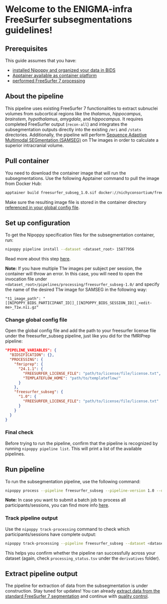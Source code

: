 # Welcome to the ENIGMA-infra FreeSurfer subsegmentations guidelines!

## Prerequisites

This guide assumes that you have:

- [installed Nipoppy and organized your data in BIDS](./setting_up_nipoppy.md)
- [Apptainer available as container platform](../open_science_tools/container_platforms.md)
- [performed FreeSurfer 7 processing](./freesurfer7.md)

## About the pipeline
This pipeline uses existing FreeSurfer 7 functionalities to extract subnuclei volumes from subcortical regions like the *thalamus*, *hippocampus*, *brainstem*, *hypothalamus*, *amygdala*, and *hippocampus*. It requires completed FreeSurfer output (`recon-all`) and integrates the subsegmentation outputs directly into the existing `/mri` and `/stats` directories. Additionally, the pipeline will perform [Sequence Adaptive Multimodal SEGmentation (SAMSEG)](https://surfer.nmr.mgh.harvard.edu/fswiki/Samseg) on T1w images in order to calculate a superior intracranial volume.

## Pull container
You need to download the container image that will run the subsegmentations. Use the following Apptainer command to pull the image from Docker Hub:
```bash
apptainer build freesurfer_subseg_1.0.sif docker://nichyconsortium/freesurfer_subseg:1.0
```
Make sure the resulting image file is stored in the container directory [referenced in your global config file](../open_science_tools/container_platforms.md#storing-container-images).

## Set up configuration
To get the Nipoppy specification files for the subsegmentation container, run:
```bash
nipoppy pipeline install --dataset <dataset_root> 15877956
```
Read more about this step [here](./getting_ENIGMA-PD_pipeline_config_files.md).

**Note:** If you have multiple T1w images per subject per session, the container will throw an error. In this case, you will need to open the invocation file under `<dataset_root>/pipelines/processing/freesurfer_subseg-1.0/` and specify the name of the desired T1w image for SAMSEG in the following way:
```
"t1_image_path": "[[NIPOPPY_BIDS_PARTICIPANT_ID]]_[[NIPOPPY_BIDS_SESSION_ID]]_<edit-me>_T1w.nii.gz"
```

### Change global config file
Open the global config file and add the path to your freesurfer license file under the freesurfer_subseg pipeline, just like you did for the fMRIPrep pipeline:

```json
"PIPELINE_VARIABLES": {
  "BIDSIFICATION": {},
  "PROCESSING": {
    "fmriprep": {
      "24.1.1": {
        "FREESURFER_LICENSE_FILE": "path/to/license/file/license.txt",
        "TEMPLATEFLOW_HOME": "path/to/templateflow/"
      }
    },
    "freesurfer_subseg": {
      "1.0": {
        "FREESURFER_LICENSE_FILE": "path/to/license/file/license.txt"
      }
    }
  }
}
```

### Final check
Before trying to run the pipeline, confirm that the pipeline is recognized by running `nipoppy pipeline list`. This will print a list of the available pipelines.

## Run pipeline
To run the subsegmentation pipeline, use the following command:
```bash
nipoppy process --pipeline freesurfer_subseg --pipeline-version 1.0 --dataset <dataset_root>
```
**Note:** In case you want to submit a batch job to process all participants/sessions, you can find more info [here](./freesurfer7.md#run-pipeline).

### Track pipeline output
Use the `nipoppy track-processing` command to check which participants/sessions have complete output:
```bash
nipoppy track-processing --pipeline freesurfer_subseg --dataset <dataset_root>
```
This helps you confirm whether the pipeline ran successfully across your dataset (again, check `processing_status.tsv` under the `derivatives` folder).

## Extract pipeline output
The pipeline for extraction of data from the subsegmentation is under construction. Stay tuned for updates! You can already [extract data from the standard FreeSurfer 7 segmentation](./freesurfer7.md#extract-pipeline-output) and continue with [quality control](./fsqc.md).

